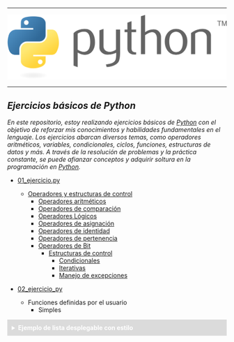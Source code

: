
--------------------------------------------------------
![Logo de python!](/image/log_nombre.png "Logo de Python")

--------------------------------------------------------

 ## *Ejercicios básicos de Python* 

 *En este repositorio, estoy realizando ejercicios básicos de [Python](https://www.python.org/) con el objetivo de reforzar mis conocimientos y habilidades fundamentales en el lenguaje. Los ejercicios abarcan diversos temas, como operadores aritméticos, variables, condicionales, ciclos, funciones, estructuras de datos y más. A través de la resolución de problemas y la práctica constante, se puede afianzar conceptos y adquirir soltura en la programación en [Python](https://www.python.org/).*


- [01_ejercicio.py](https://github.com/RubenSuarez97/ejercicios_python/blob/main/Python/retos/01_ejercicio.py)
    - [Operadores y estructuras de control](https://github.com/RubenSuarez97/ejercicios_python/blob/main/Python/retos/01_ejercicio.py)
        - [Operadores aritméticos](https://www.freecodecamp.org/espanol/news/operadores-basicos-en-python-con-ejemplos/)
        - [Operadores de comparación](https://j2logo.com/python/tutorial/operadores-en-python/)
        - [Operadores Lógicos](https://www.freecodecamp.org/espanol/news/operadores-basicos-en-python-con-ejemplos/)
        - [Operadores de asignación](https://www.freecodecamp.org/espanol/news/operadores-basicos-en-python-con-ejemplos/)
        - [Operadores de identidad](https://www.freecodecamp.org/espanol/news/operadores-basicos-en-python-con-ejemplos/)
        - [Operadores de pertenencia](https://www.freecodecamp.org/espanol/news/operadores-basicos-en-python-con-ejemplos/)
        - [Operadores de Bit](https://www.freecodecamp.org/espanol/news/operadores-basicos-en-python-con-ejemplos/)
            - [Estructuras de control](https://openwebinars.net/blog/fundamentos-de-python-sintaxis-variables-y-estructuras-de-control/#:~:text=Las%20estructuras%20de%20control%20en,bloque%20de%20c%C3%B3digo%20m%C3%BAltiples%20veces.)
                - [Condicionales](https://openwebinars.net/blog/fundamentos-de-python-sintaxis-variables-y-estructuras-de-control/#:~:text=Las%20estructuras%20de%20control%20en,bloque%20de%20c%C3%B3digo%20m%C3%BAltiples%20veces.)
                - [Iterativas](https://openwebinars.net/blog/fundamentos-de-python-sintaxis-variables-y-estructuras-de-control/#:~:text=Las%20estructuras%20de%20control%20en,bloque%20de%20c%C3%B3digo%20m%C3%BAltiples%20veces.)
                - [Manejo de excepciones](https://openwebinars.net/blog/fundamentos-de-python-sintaxis-variables-y-estructuras-de-control/#:~:text=Las%20estructuras%20de%20control%20en,bloque%20de%20c%C3%B3digo%20m%C3%BAltiples%20veces.)

- [02_ejercicio_py](https://github.com/RubenSuarez97/ejercicios_python/blob/main/Python/retos/02_ejercicio.py)
    - Funciones definidas por el usuario
        - Simples


<details style="background-color: #0002; border: none; padding: 10px;">
<!--Titulo de la lista desplegable-->
    <summary style="font-weight: bold; color: #fff;"> 
            Ejemplo de lista desplegable con estilo
    </summary>
    <details style="background-color: #0002; border: none; padding: 10px;">
<!--Primer ejercicio de la lista-->
        <summary style="font-weight: bold; color: #fff;"> 
            <a href="https://github.com/RubenSuarez97/ejercicios_python/blob/main/Python/retos/00_ejercicio.py">00_ejercicio.py</a>
        </summary>
    <details style="background-color: #0002; border: none; padding: 10px;">
<!--Primer punto del ejercicio 00_ejercicio.py-->    
        <summary style="font-weight: bold; color: #fff;">
           <a href="https://github.com/RubenSuarez97/ejercicios_python/blob/main/Python/retos/00_ejercicio.py">comentarios, variables, tipos de datos</a>
        </summary>
          <ul style="list-style-type: disc;"> 
            <li style="margin-bottom: 5px;">
                <a href="https://github.com/RubenSuarez97/ejercicios_python/blob/main/Python/retos/00_ejercicio.py">Comentarios en python</a>
            </li> 
            <li style="margin-bottom: 5px;">
                <a href="https://www.w3schools.com/python/python_variables.asp">Variables</a>
            </li> 
            <li style="margin-bottom: 5px;">
                <a href="https://medium.com/@diego.coder/variables-y-tipos-de-datos-en-python-str-int-bool-etc-45ac17e6acc7">variables con tipos de datos</a>
            </li>
            <li style="margin-bottom: 5px;">
            <a href="https://www.mclibre.org/consultar/python/lecciones/python-salida-pantalla.html">Imprimir por pantalla</a>
            </li>
         </ul>
    </details>   
  </details>
<!--******************************01_ejercicio********************************************-->  
  <details style="background-color: #0002; border: none; padding: 10px;">
<!--Ejercicio 01_ejercicio.py-->
        <summary style="font-weight: bold; color: #fff;"> 
            <a href="https://github.com/RubenSuarez97/ejercicios_python/blob/main/Python/retos/01_ejercicio.py">01_ejercicio.py</a>
        </summary>
    <details style="background-color: #0002; border: none; padding: 10px;">
<!--Primer punto del 01_ejercicio.py-->    
        <summary style="font-weight: bold; color: #fff;">
           <a href="https://github.com/RubenSuarez97/ejercicios_python/blob/main/Python/retos/01_ejercicio.py">Operadores y estructuras de control</a>
        </summary>
          <ul style="list-style-type: disc;"> 
            <li style="margin-bottom: 5px;">
                <a href="https://www.freecodecamp.org/espanol/news/operadores-basicos-en-python-con-ejemplos/">Operadores aritméticos</a>
            </li> 
            <li style="margin-bottom: 5px;">
                <a href="https://j2logo.com/python/tutorial/operadores-en-python/">Operadores de comparación</a>
            </li> 
            <li style="margin-bottom: 5px;">
                <a href="https://www.freecodecamp.org/espanol/news/operadores-basicos-en-python-con-ejemplos/">Operadores Lógicos</a>
            </li>
            <li style="margin-bottom: 5px;">
            <a href="https://www.freecodecamp.org/espanol/news/operadores-basicos-en-python-con-ejemplos/">Operadores de asignación</a>
            </li>
             <li style="margin-bottom: 5px;">
            <a href="https://www.freecodecamp.org/espanol/news/operadores-basicos-en-python-con-ejemplos/">Operadores de identidad</a>
            </li>
             <li style="margin-bottom: 5px;">
            <a href="https://www.freecodecamp.org/espanol/news/operadores-basicos-en-python-con-ejemplos/">Operadores de pertenencia</a>
            </li>
             <li style="margin-bottom: 5px;">
            <a href="https://www.freecodecamp.org/espanol/news/operadores-basicos-en-python-con-ejemplos/">Operadores de Bit</a>
            </li>
            <ul>
            <li>
                <a href="https://openwebinars.net/blog/fundamentos-de-python-sintaxis-variables-y-estructuras-de-control/#:~:text=Las%20estructuras%20de%20control%20en,bloque%20de%20c%C3%B3digo%20m%C3%BAltiples%20veces."><strong>Estructuras de control</strong></a>
            </li>
            </ul>
         </ul>
    </details>   
</details>

  